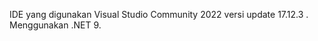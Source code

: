 IDE yang digunakan Visual Studio Community 2022 versi update 17.12.3 .<br />
Menggunakan .NET 9.<br />
